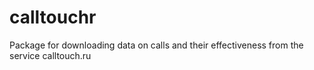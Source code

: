 # calltouchr
 Package for downloading data on calls and their effectiveness from the service calltouch.ru
